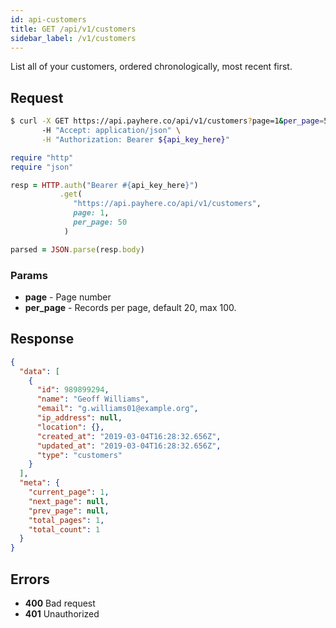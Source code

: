 ```yaml
---
id: api-customers
title: GET /api/v1/customers
sidebar_label: /v1/customers
---
```


List all of your customers, ordered chronologically, most recent first.

## Request

<!--DOCUSAURUS_CODE_TABS-->
<!--Curl-->
```sh
$ curl -X GET https://api.payhere.co/api/v1/customers?page=1&per_page=50 \
       -H "Accept: application/json" \
       -H "Authorization: Bearer ${api_key_here}"
```
<!--Ruby-->
```ruby
require "http"
require "json"

resp = HTTP.auth("Bearer #{api_key_here}")
           .get(
              "https://api.payhere.co/api/v1/customers",
              page: 1,
              per_page: 50
            )

parsed = JSON.parse(resp.body)
```
<!--END_DOCUSAURUS_CODE_TABS-->

### Params

- **page** - Page number
- **per_page** - Records per page, default 20, max 100.

## Response

```json
{
  "data": [
    {
      "id": 989899294,
      "name": "Geoff Williams",
      "email": "g.williams01@example.org",
      "ip_address": null,
      "location": {},
      "created_at": "2019-03-04T16:28:32.656Z",
      "updated_at": "2019-03-04T16:28:32.656Z",
      "type": "customers"
    }
  ],
  "meta": {
    "current_page": 1,
    "next_page": null,
    "prev_page": null,
    "total_pages": 1,
    "total_count": 1
  }
}
```

## Errors

- **400** Bad request
- **401** Unauthorized



